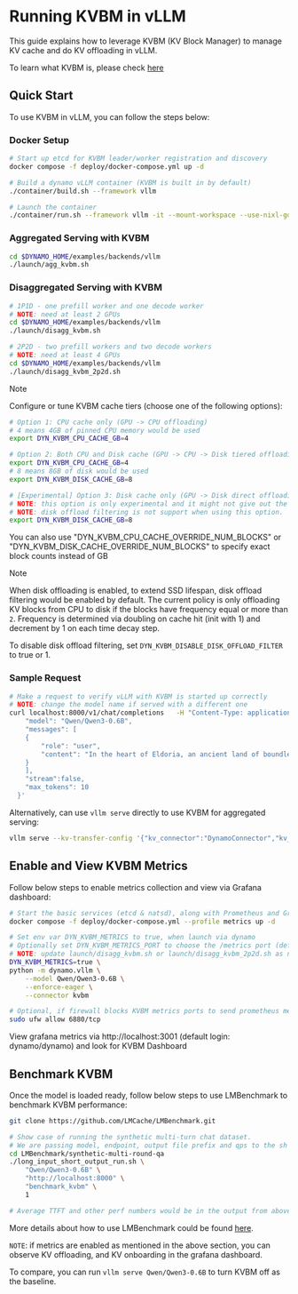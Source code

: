 <!--
SPDX-FileCopyrightText: Copyright (c) 2025 NVIDIA CORPORATION & AFFILIATES. All rights reserved.
SPDX-License-Identifier: Apache-2.0

Licensed under the Apache License, Version 2.0 (the "License");
you may not use this file except in compliance with the License.
You may obtain a copy of the License at

http://www.apache.org/licenses/LICENSE-2.0

Unless required by applicable law or agreed to in writing, software
distributed under the License is distributed on an "AS IS" BASIS,
WITHOUT WARRANTIES OR CONDITIONS OF ANY KIND, either express or implied.
See the License for the specific language governing permissions and
limitations under the License.
-->

# Running KVBM in vLLM

This guide explains how to leverage KVBM (KV Block Manager) to manage KV cache and do KV offloading in vLLM.

To learn what KVBM is, please check [here](kvbm_architecture.md)

## Quick Start

To use KVBM in vLLM, you can follow the steps below:

### Docker Setup
```bash
# Start up etcd for KVBM leader/worker registration and discovery
docker compose -f deploy/docker-compose.yml up -d

# Build a dynamo vLLM container (KVBM is built in by default)
./container/build.sh --framework vllm

# Launch the container
./container/run.sh --framework vllm -it --mount-workspace --use-nixl-gds
```

### Aggregated Serving with KVBM
```bash
cd $DYNAMO_HOME/examples/backends/vllm
./launch/agg_kvbm.sh
```

### Disaggregated Serving with KVBM
```bash
# 1P1D - one prefill worker and one decode worker
# NOTE: need at least 2 GPUs
cd $DYNAMO_HOME/examples/backends/vllm
./launch/disagg_kvbm.sh

# 2P2D - two prefill workers and two decode workers
# NOTE: need at least 4 GPUs
cd $DYNAMO_HOME/examples/backends/vllm
./launch/disagg_kvbm_2p2d.sh
```

> [!NOTE]
> Configure or tune KVBM cache tiers (choose one of the following options):
> ```bash
> # Option 1: CPU cache only (GPU -> CPU offloading)
> # 4 means 4GB of pinned CPU memory would be used
> export DYN_KVBM_CPU_CACHE_GB=4
>
> # Option 2: Both CPU and Disk cache (GPU -> CPU -> Disk tiered offloading)
> export DYN_KVBM_CPU_CACHE_GB=4
> # 8 means 8GB of disk would be used
> export DYN_KVBM_DISK_CACHE_GB=8
>
> # [Experimental] Option 3: Disk cache only (GPU -> Disk direct offloading, bypassing CPU)
> # NOTE: this option is only experimental and it might not give out the best performance.
> # NOTE: disk offload filtering is not support when using this option.
> export DYN_KVBM_DISK_CACHE_GB=8
> ```
>
> You can also use "DYN_KVBM_CPU_CACHE_OVERRIDE_NUM_BLOCKS" or
> "DYN_KVBM_DISK_CACHE_OVERRIDE_NUM_BLOCKS" to specify exact block counts instead of GB

> [!NOTE]
> When disk offloading is enabled, to extend SSD lifespan, disk offload filtering would be enabled by default. The current policy is only offloading KV blocks from CPU to disk if the blocks have frequency equal or more than `2`. Frequency is determined via doubling on cache hit (init with 1) and decrement by 1 on each time decay step.
>
> To disable disk offload filtering, set `DYN_KVBM_DISABLE_DISK_OFFLOAD_FILTER` to true or 1.

### Sample Request
```bash
# Make a request to verify vLLM with KVBM is started up correctly
# NOTE: change the model name if served with a different one
curl localhost:8000/v1/chat/completions   -H "Content-Type: application/json"   -d '{
    "model": "Qwen/Qwen3-0.6B",
    "messages": [
    {
        "role": "user",
        "content": "In the heart of Eldoria, an ancient land of boundless magic and mysterious creatures, lies the long-forgotten city of Aeloria. Once a beacon of knowledge and power, Aeloria was buried beneath the shifting sands of time, lost to the world for centuries. You are an intrepid explorer, known for your unparalleled curiosity and courage, who has stumbled upon an ancient map hinting at ests that Aeloria holds a secret so profound that it has the potential to reshape the very fabric of reality. Your journey will take you through treacherous deserts, enchanted forests, and across perilous mountain ranges. Your Task: Character Background: Develop a detailed background for your character. Describe their motivations for seeking out Aeloria, their skills and weaknesses, and any personal connections to the ancient city or its legends. Are they driven by a quest for knowledge, a search for lost familt clue is hidden."
    }
    ],
    "stream":false,
    "max_tokens": 10
  }'
```

Alternatively, can use `vllm serve` directly to use KVBM for aggregated serving:
```bash
vllm serve --kv-transfer-config '{"kv_connector":"DynamoConnector","kv_role":"kv_both", "kv_connector_module_path": "dynamo.llm.vllm_integration.connector"}' Qwen/Qwen3-0.6B
```

## Enable and View KVBM Metrics

Follow below steps to enable metrics collection and view via Grafana dashboard:
```bash
# Start the basic services (etcd & natsd), along with Prometheus and Grafana
docker compose -f deploy/docker-compose.yml --profile metrics up -d

# Set env var DYN_KVBM_METRICS to true, when launch via dynamo
# Optionally set DYN_KVBM_METRICS_PORT to choose the /metrics port (default: 6880).
# NOTE: update launch/disagg_kvbm.sh or launch/disagg_kvbm_2p2d.sh as needed
DYN_KVBM_METRICS=true \
python -m dynamo.vllm \
    --model Qwen/Qwen3-0.6B \
    --enforce-eager \
    --connector kvbm

# Optional, if firewall blocks KVBM metrics ports to send prometheus metrics
sudo ufw allow 6880/tcp
```

View grafana metrics via http://localhost:3001 (default login: dynamo/dynamo) and look for KVBM Dashboard

## Benchmark KVBM

Once the model is loaded ready, follow below steps to use LMBenchmark to benchmark KVBM performance:
```bash
git clone https://github.com/LMCache/LMBenchmark.git

# Show case of running the synthetic multi-turn chat dataset.
# We are passing model, endpoint, output file prefix and qps to the sh script.
cd LMBenchmark/synthetic-multi-round-qa
./long_input_short_output_run.sh \
    "Qwen/Qwen3-0.6B" \
    "http://localhost:8000" \
    "benchmark_kvbm" \
    1

# Average TTFT and other perf numbers would be in the output from above cmd
```
More details about how to use LMBenchmark could be found [here](https://github.com/LMCache/LMBenchmark).

`NOTE`: if metrics are enabled as mentioned in the above section, you can observe KV offloading, and KV onboarding in the grafana dashboard.

To compare, you can run `vllm serve Qwen/Qwen3-0.6B` to turn KVBM off as the baseline.
